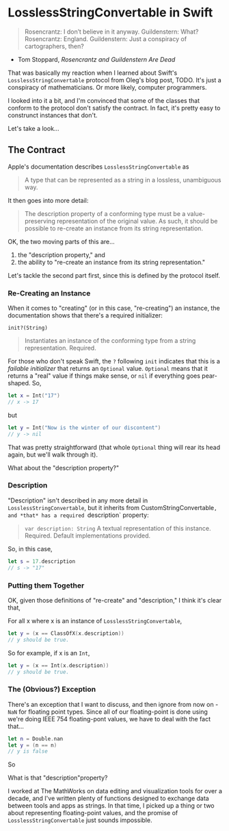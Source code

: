 # LosslessStringConvertable in Swift

>Rosencrantz: I don’t believe in it anyway.
Guildenstern: What?
Rosencrantz: England.
Guildenstern: Just a conspiracy of cartographers, then? 

- Tom Stoppard, *Rosencrantz and Guildenstern Are Dead*

That was basically my reaction when I learned about Swift's `LosslessStringConvertable` protocol from Oleg's blog post, TODO. It's just a conspiracy of mathematicians. Or more likely, computer programmers.

I looked into it a bit, and I'm convinced that some of the classes that conform to the protocol don't satisfy the contract. In fact, it's pretty easy to construnct instances that don't.

Let's take a look...

## The Contract
Apple's documentation describes `LosslessStringConvertable` as 
> A type that can be represented as a string in a lossless, unambiguous way.

It then goes into more detail:
> The description property of a conforming type must be a value-preserving representation of the original value. As such, it should be possible to re-create an instance from its string representation.

OK, the two moving parts of this are...
1. the "description property," and
2. the ability to "re-create an instance from its string representation."

Let's tackle the second part first, since this is defined by the protocol itself.

### Re-Creating an Instance

When it comes to "creating" (or in this case, "re-creating") an instance, the documentation shows that there's a required initializer:

`init?(String)`
>Instantiates an instance of the conforming type from a string representation.
Required.

For those who don't speak Swift, the `?` following `init` indicates that this is a *failable initializer* that returns an `Optional` value. `Optional` means that it returns a "real" value if things make sense, or `nil` if everything goes pear-shaped.  So,

```swift
let x = Int("17")
// x -> 17
```
but

```swift
let y = Int("Now is the winter of our discontent")
// y -> nil
```
That was pretty straightforward (that whole `Optional` thing will rear its head again, but we'll walk through it). 

What about the "description property?"

### Description
"Description" isn't described in any more detail in `LosslessStringConvertable`, but it inherits from CustomStringConvertable`, and *that* has a required `description` property:

> `var description: String`
A textual representation of this instance.
Required. Default implementations provided.

So, in this case, 

```swift
let s = 17.description
// s -> "17"
```

### Putting them Together
OK, given those definitions of "re-create" and "description," I think it's clear that, 

For all x where x is an instance of `LosslessStringConvertable`,
```swift
let y = (x == ClassOfX(x.description))
// y should be true.
```

So for example, if x is an `Int`,
```swift
let y = (x == Int(x.description))
// y should be true.
```

### The (Obvious?) Exception
There's an exception that I want to discuss, and then ignore from now on -  `NaN` for floating point types. Since all of our floating-point is done using we're doing IEEE 754 floating-pont values, we have to deal with the fact that...

```swift
let n = Double.nan
let y = (n == n)
// y is false
```

So 



What is that "description"property?

I worked at The MathWorks on data editing and visualization tools for over a decade, and I've written plenty of functions designed to exchange data between tools and apps as strings. In that time, I picked up a thing or two about representing floating-point values, and the promise of `LosslessStringConvertable` just sounds impossible.

